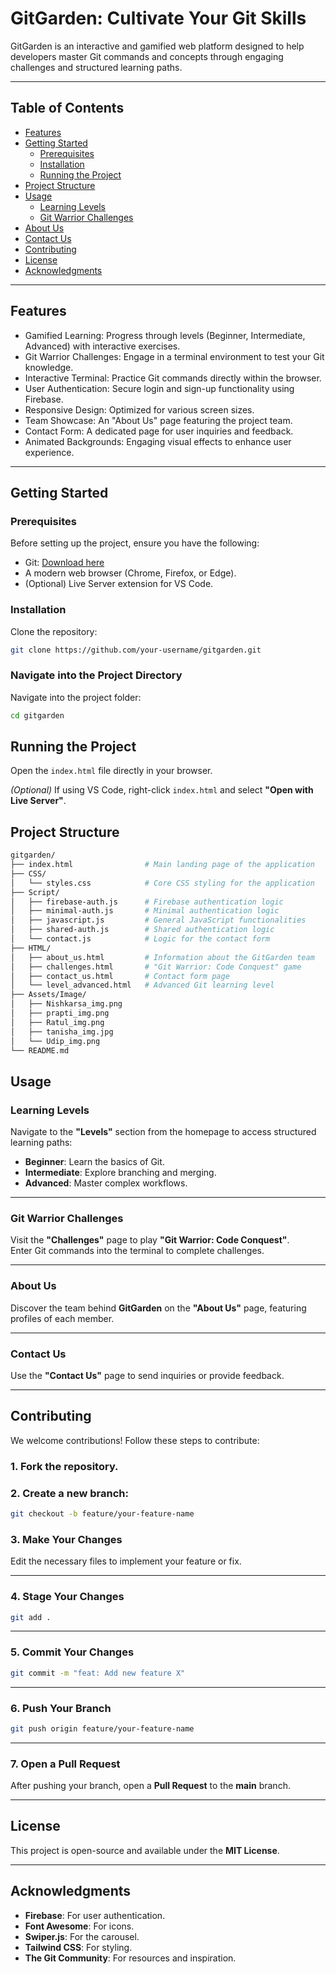 # GitGarden: Cultivate Your Git Skills

GitGarden is an interactive and gamified web platform designed to help developers master Git commands and concepts through engaging challenges and structured learning paths.

---

## Table of Contents
- [Features](#features)
- [Getting Started](#getting-started)
  - [Prerequisites](#prerequisites)
  - [Installation](#installation)
  - [Running the Project](#running-the-project)
- [Project Structure](#project-structure)
- [Usage](#usage)
  - [Learning Levels](#learning-levels)
  - [Git Warrior Challenges](#git-warrior-challenges)
- [About Us](#about-us)
- [Contact Us](#contact-us)
- [Contributing](#contributing)
- [License](#license)
- [Acknowledgments](#acknowledgments)

---

## Features
- Gamified Learning: Progress through levels (Beginner, Intermediate, Advanced) with interactive exercises.
- Git Warrior Challenges: Engage in a terminal environment to test your Git knowledge.
- Interactive Terminal: Practice Git commands directly within the browser.
- User Authentication: Secure login and sign-up functionality using Firebase.
- Responsive Design: Optimized for various screen sizes.
- Team Showcase: An "About Us" page featuring the project team.
- Contact Form: A dedicated page for user inquiries and feedback.
- Animated Backgrounds: Engaging visual effects to enhance user experience.

---

## Getting Started

### Prerequisites
Before setting up the project, ensure you have the following:
- Git: [Download here](https://git-scm.com/)
- A modern web browser (Chrome, Firefox, or Edge).
- (Optional) Live Server extension for VS Code.

### Installation
Clone the repository:
```bash
git clone https://github.com/your-username/gitgarden.git
```
### Navigate into the Project Directory
Navigate into the project folder:

```bash
cd gitgarden
```


## Running the Project
Open the `index.html` file directly in your browser.

*(Optional)* If using VS Code, right-click `index.html` and select **"Open with Live Server"**.



## Project Structure

```bash
gitgarden/
├── index.html                # Main landing page of the application
├── CSS/
│   └── styles.css            # Core CSS styling for the application
├── Script/
│   ├── firebase-auth.js      # Firebase authentication logic
│   ├── minimal-auth.js       # Minimal authentication logic
│   ├── javascript.js         # General JavaScript functionalities
│   ├── shared-auth.js        # Shared authentication logic
│   └── contact.js            # Logic for the contact form
├── HTML/
│   ├── about_us.html         # Information about the GitGarden team
│   ├── challenges.html       # "Git Warrior: Code Conquest" game
│   ├── contact_us.html       # Contact form page
│   └── level_advanced.html   # Advanced Git learning level
├── Assets/Image/
│   ├── Nishkarsa_img.png
│   ├── prapti_img.png
│   ├── Ratul_img.png
│   ├── tanisha_img.jpg
│   └── Udip_img.png
└── README.md
```
## Usage

### Learning Levels
Navigate to the **"Levels"** section from the homepage to access structured learning paths:

- **Beginner**: Learn the basics of Git.
- **Intermediate**: Explore branching and merging.
- **Advanced**: Master complex workflows.

---

### Git Warrior Challenges
Visit the **"Challenges"** page to play **"Git Warrior: Code Conquest"**.  
Enter Git commands into the terminal to complete challenges.

---

### About Us
Discover the team behind **GitGarden** on the **"About Us"** page, featuring profiles of each member.

---

### Contact Us
Use the **"Contact Us"** page to send inquiries or provide feedback.

---

## Contributing

We welcome contributions! Follow these steps to contribute:

### 1. Fork the repository.

### 2. Create a new branch:
```bash
git checkout -b feature/your-feature-name
```

### 3. Make Your Changes
Edit the necessary files to implement your feature or fix.

---

### 4. Stage Your Changes
```bash
git add .
```

---

### 5. Commit Your Changes
```bash
git commit -m "feat: Add new feature X"
```

---

### 6. Push Your Branch
```bash
git push origin feature/your-feature-name
```

---

### 7. Open a Pull Request
After pushing your branch, open a **Pull Request** to the **main** branch.

---

## License
This project is open-source and available under the **MIT License**.

---

## Acknowledgments

- **Firebase**: For user authentication.
- **Font Awesome**: For icons.
- **Swiper.js**: For the carousel.
- **Tailwind CSS**: For styling.
- **The Git Community**: For resources and inspiration.


